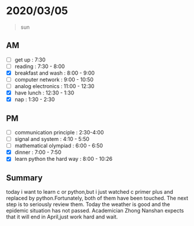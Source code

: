# 2020/03/05
> sun 
## AM
- [ ] get up : 7:30
- [ ] reading : 7:30 - 8:00
- [x] breakfast and wash : 8:00 - 9:00
- [ ] computer network : 9:00 - 10:50
- [ ] analog electronics : 11:00 - 12:30
- [x] have lunch : 12:30 - 1:30
- [x] nap : 1:30 - 2:30
## PM
- [ ] communication principle : 2:30-4:00
- [ ] signal and system : 4:10 - 5:50
- [ ] mathematical olympiad : 6:00 - 6:50
- [x] dinner : 7:00 - 7:50
- [x] learn python the hard way : 8:00 - 10:26
## Summary
today i want to learn c or python,but i just watched c primer plus and replaced by python.Fortunately, both of them have been touched. The next step is to seriously review them. Today the weather is good and the epidemic situation has not passed. Academician Zhong Nanshan expects that it will end in April,just work hard and wait.